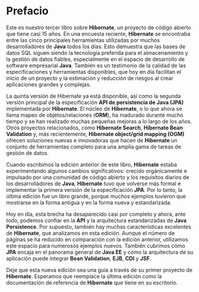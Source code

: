 # Prefacio

Este es nuestro tercer libro sobre **Hibernate**, un proyecto de código abierto que tiene casi 15 años. En una encuesta reciente, **Hibernate** se encontraba entre las cinco principales herramientas utilizadas por muchos desarrolladores de **Java** todos los días. Esto demuestra que las bases de datos SQL siguen siendo la tecnología preferida para el almacenamiento y la gestión de datos fiables, especialmente en el espacio de desarrollo de software empresarial **Java**. También es un testimonio de la calidad de las especificaciones y herramientas disponibles, que hoy en día facilitan el inicio de un proyecto y la estimación y reducción de riesgos al crear aplicaciones grandes y complejas.

La quinta versión de Hibernate ya está disponible, así como la segunda versión principal de la especificación **API de persistencia de Java (JPA)** implementada por **Hibernate**. El núcleo de **Hibernate**, o lo que ahora se llama mapeo de objetos/relaciones (**ORM**), ha madurado durante mucho tiempo y se han realizado muchas pequeñas mejoras a lo largo de los años. Otros proyectos relacionados, como **Hibernate Search**, **Hibernate Bean Validation** y, más recientemente, **Hibernate object/grid mapping (OGM)** ofrecen soluciones nuevas e innovadoras que hacen de **Hibernate** un conjunto de herramientas completo para una amplia gama de tareas de gestión de datos.

Cuando escribimos la edición anterior de este libro, **Hibernate** estaba experimentando algunos cambios significativos: crecido orgánicamente e impulsado por una comunidad de código abierto y los requisitos diarios de los desarrolladores de **Java**, **Hibernate** tuvo que volverse más formal e implementar la primera versión de la especificación **JPA**. Por lo tanto, la última edición fue un libro grande, porque muchos ejemplos tuvieron que mostrarse en la forma antigua y en la forma nueva y estandarizada.

Hoy en día, esta brecha ha desaparecido casi por completo y ahora, ante todo, podemos confiar en la **API** y la arquitectura estandarizadas de **Java Persistence**. Por supuesto, también hay muchas características excelentes de **Hibernate**, que analizamos en esta edición. Aunque el número de páginas se ha reducido en comparación con la edición anterior, utilizamos este espacio para numerosos ejemplos nuevos. También cubrimos cómo **JPA** encaja en el panorama general de **Java EE** y cómo la arquitectura de su aplicación puede integrar **Bean Validation**, **EJB**, **CDI** y **JSF**.

Deje que esta nueva edición sea una guía a través de su primer proyecto de **Hibernate**. Esperamos que reemplace la última edición como la documentación de referencia de **Hibernate** que tiene en su escritorio.

